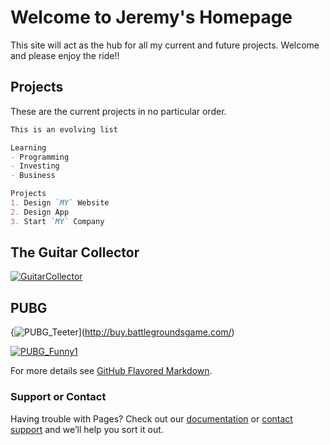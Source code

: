 # Welcome to Jeremy's Homepage

This site will act as the hub for all my current and future projects. Welcome and please enjoy the ride!!

## Projects

These are the current projects in no particular order.

```markdown
This is an evolving list

Learning
- Programming
- Investing
- Business

Projects
1. Design `MY` Website
2. Design App
3. Start `MY` Company

```

## The Guitar Collector
 [![GuitarCollector](https://Inebriatedsoul.github.io/madmax.gif)](https://reverb.com/shop/the-guitar-collector)

## PUBG
{![PUBG_Teeter](https://media.giphy.com/media/3ohhwAwGwsVdTFOLuw/source.gif)](http://buy.battlegroundsgame.com/)

[![PUBG_Funny1](https://Inebriatedsoul.github.io/PUBG_funny.gif)](https://www.pubg.com/)


For more details see [GitHub Flavored Markdown](https://guides.github.com/features/mastering-markdown/).

### Support or Contact

Having trouble with Pages? Check out our [documentation](https://help.github.com/categories/github-pages-basics/) or [contact support](https://github.com/contact) and we’ll help you sort it out.
